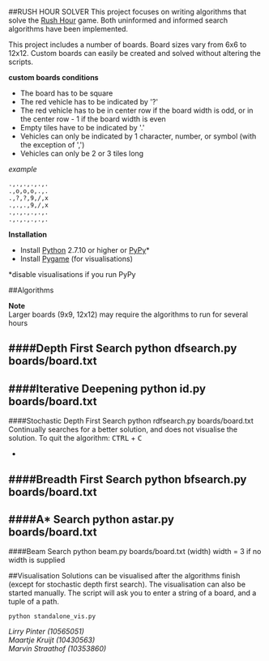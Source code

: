 ##RUSH HOUR SOLVER
This project focuses on writing algorithms that solve the [Rush Hour](http://thinkfun.com/play-online/rush-hour/) game. Both uninformed and informed search algorithms have been implemented. 

This project includes a number of boards. Board sizes vary from 6x6 to 12x12. Custom boards can easily be created and solved without altering the scripts.

**custom boards conditions**

* The board has to be square
* The red vehicle has to be indicated by '?'
* The red vehicle has to be in center row if the board width is odd, or in the center row - 1 if the board width is even
* Empty tiles have to be indicated by '.'
* Vehicles can only be indicated by 1 character, number, or symbol (with the exception of ',')
* Vehicles can only be 2 or 3 tiles long

*example*

	.,.,.,.,.,.
	.,o,o,o,.,.
	.,?,?,9,/,x
	.,.,.,9,/,x
	.,.,.,.,.,.
	.,.,.,.,.,.



**Installation**

* Install [Python](https://www.python.org/) 2.7.10 or higher or [PyPy](http://pypy.org/)*
* Install [Pygame](http://www.pygame.org/download.shtml) (for visualisations)

*disable visualisations if you run PyPy

##Algorithms

**Note**<br>
Larger boards (9x9, 12x12) may require the algorithms to run for several hours

####Depth First Search
	python dfsearch.py boards/board.txt
-
####Iterative Deepening
	python id.py boards/board.txt
-
####Stochastic Depth First Search
	python rdfsearch.py boards/board.txt
Continually searches for a better solution, and does not visualise the solution.
To quit the algorithm: <kbd>CTRL</kbd> + <kbd>C</kbd>

-
####Breadth First Search
	python bfsearch.py boards/board.txt
-
####A* Search
	python astar.py boards/board.txt
-
####Beam Search
	python beam.py boards/board.txt (width)
width = 3 if no width is supplied



##Visualisation
Solutions can be visualised after the algorithms finish (except for stochastic depth first search). The visualisation can also be started manually. The script will ask you to enter a string of a board, and a tuple of a path.

	python standalone_vis.py

*Lirry Pinter (10565051)<br>
Maartje Kruijt (10430563)<br>
Marvin Straathof (10353860)*
   